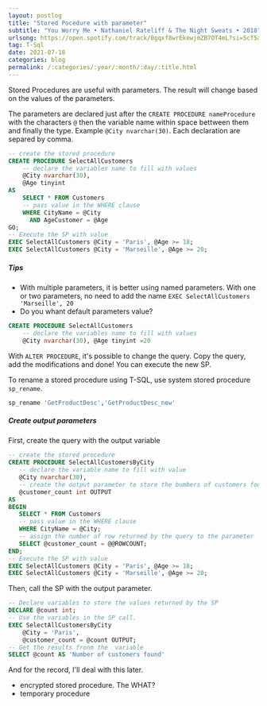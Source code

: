 ```yaml
---
layout: postlog
title: "Stored Pocedure with parameter"
subtitle: "You Worry Me • Nathaniel Rateliff & The Night Sweats • 2018"
urlsong: https://open.spotify.com/track/0gqxf8wrEkewjmZB7OT4mL?si=5cf5a82726404bbd
tag: T-Sql
date: 2021-07-18
categories: blog
permalink: /:categories/:year/:month/:day/:title.html
---
```


Stored Procedures are useful with parameters. The result will change based on the values of the parameters.

The parameters are declared just after the `CREATE PROCEDURE nameProcedure` with the characters `@` then the variable name within space bettween them and finally the type. Example `@City nvarchar(30)`. Each declaration are separed by comma. 

```sql
-- create the stored procedure
CREATE PROCEDURE SelectAllCustomers 
    -- declare the variables name to fill with values
    @City nvarchar(30), 
    @Age tinyint
AS
    SELECT * FROM Customers 
    -- pass value in the WHERE clause
    WHERE CityName = @City 
      AND AgeCustomer = @Age
GO;
-- Execute the SP with value
EXEC SelectAllCustomers @City = 'Paris', @Age >= 18;
EXEC SelectAllCustomers @City = 'Marseille', @Age >= 20;

```
##### Tips
- With multiple parameters, it is better using named parameters. With one or two parameters, no need to add the name `EXEC SelectAllCustomers 'Marseille', 20`
- Do you whant default parameters value?
```sql
CREATE PROCEDURE SelectAllCustomers 
    -- declare the variables name to fill with values
    @City nvarchar(30), @Age tinyint =20
```
With `ALTER PROCEDURE`, it's possible to change the query. Copy the query, add the modifications and done! You can execute the new SP.

To rename a stored procedure using T-SQL, use system stored procedure `sp_rename`.
```sql
sp_rename 'GetProductDesc','GetProductDesc_new'
```

##### Create output parameters
First, create the query with the output variable
 ```sql
-- create the stored procedure
CREATE PROCEDURE SelectAllCustomersByCity 
    -- declare the variable name to fill with value
    @City nvarchar(30), 
    -- create the output parameter to store the bumbers of customers found
    @customer_count int OUTPUT
AS
BEGIN
    SELECT * FROM Customers 
    -- pass value in the WHERE clause
    WHERE CityName = @City;
    -- assign the number of row returned by the query to the parameter
    SELECT @customer_count = @@ROWCOUNT;
END;
-- Execute the SP with value
EXEC SelectAllCustomers @City = 'Paris', @Age >= 18;
EXEC SelectAllCustomers @City = 'Marseille', @Age >= 20;
```
Then, call the SP with the output parameter.
```sql
-- Declare variables to store the values returned by the SP
DECLARE @count int;
-- Use the variables in the SP call.
EXEC SelectAllCustomersByCity 
    @City = 'Paris', 
    @customer_count = @count OUTPUT;
-- Get the results fronm the  variable
SELECT @count AS 'Number of customers found'
```

And for the record, I'll deal with this later. 
-  encrypted stored procedure. The WHAT?
-  temporary procedure

